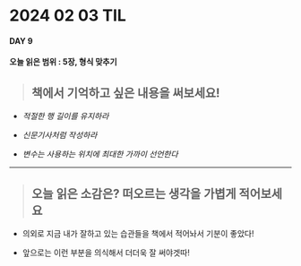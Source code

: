 # **2024 02 03 TIL**

#### **DAY 9** &nbsp;

**오늘 읽은 범위 : 5장, 형식 맞추기**

> ## 책에서 기억하고 싶은 내용을 써보세요!

- _적절한 행 길이를 유지하라_

- _신문기사처럼 작성하라_

- _변수는 사용하는 위치에 최대한 가까이 선언한다_

---

> ## 오늘 읽은 소감은? 떠오르는 생각을 가볍게 적어보세요

- 의외로 지금 내가 잘하고 있는 습관들을 책에서 적어놔서 기분이 좋았다!
  &nbsp;

- 앞으로는 이런 부분을 의식해서 더더욱 잘 써야겟따!
